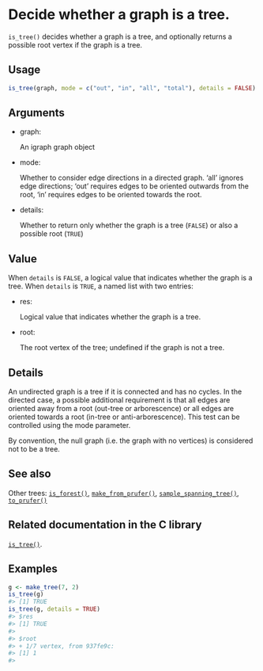 # Decide whether a graph is a tree.

`is_tree()` decides whether a graph is a tree, and optionally returns a
possible root vertex if the graph is a tree.

## Usage

``` r
is_tree(graph, mode = c("out", "in", "all", "total"), details = FALSE)
```

## Arguments

- graph:

  An igraph graph object

- mode:

  Whether to consider edge directions in a directed graph. ‘all’ ignores
  edge directions; ‘out’ requires edges to be oriented outwards from the
  root, ‘in’ requires edges to be oriented towards the root.

- details:

  Whether to return only whether the graph is a tree (`FALSE`) or also a
  possible root (`TRUE`)

## Value

When `details` is `FALSE`, a logical value that indicates whether the
graph is a tree. When `details` is `TRUE`, a named list with two
entries:

- res:

  Logical value that indicates whether the graph is a tree.

- root:

  The root vertex of the tree; undefined if the graph is not a tree.

## Details

An undirected graph is a tree if it is connected and has no cycles. In
the directed case, a possible additional requirement is that all edges
are oriented away from a root (out-tree or arborescence) or all edges
are oriented towards a root (in-tree or anti-arborescence). This test
can be controlled using the mode parameter.

By convention, the null graph (i.e. the graph with no vertices) is
considered not to be a tree.

## See also

Other trees:
[`is_forest()`](https://r.igraph.org/reference/is_forest.md),
[`make_from_prufer()`](https://r.igraph.org/reference/make_from_prufer.md),
[`sample_spanning_tree()`](https://r.igraph.org/reference/sample_spanning_tree.md),
[`to_prufer()`](https://r.igraph.org/reference/to_prufer.md)

## Related documentation in the C library

[`is_tree()`](https://igraph.org/c/html/latest/igraph-Structural.html#igraph_is_tree).

## Examples

``` r
g <- make_tree(7, 2)
is_tree(g)
#> [1] TRUE
is_tree(g, details = TRUE)
#> $res
#> [1] TRUE
#> 
#> $root
#> + 1/7 vertex, from 937fe9c:
#> [1] 1
#> 
```
